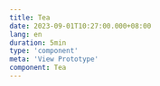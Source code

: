 ```yaml
---
title: Tea
date: 2023-09-01T10:27:00.000+08:00
lang: en
duration: 5min
type: 'component'
meta: 'View Prototype'
component: Tea
---
```


<Tea />

